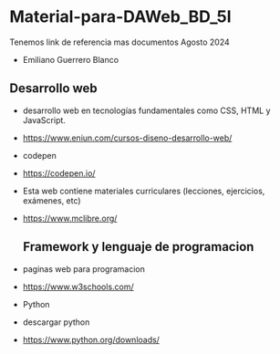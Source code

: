 # Material-para-DAWeb_BD_5I
Tenemos link de referencia mas documentos Agosto 2024
- Emiliano Guerrero Blanco

## Desarrollo web  
- desarrollo web en tecnologías fundamentales como CSS, HTML y JavaScript.
- https://www.eniun.com/cursos-diseno-desarrollo-web/

- codepen
- https://codepen.io/

- Esta web contiene materiales curriculares (lecciones, ejercicios, exámenes, etc)
- https://www.mclibre.org/

  ## Framework y lenguaje de programacion 
- paginas web para programacion
- https://www.w3schools.com/
- Python

- descargar python
- https://www.python.org/downloads/
